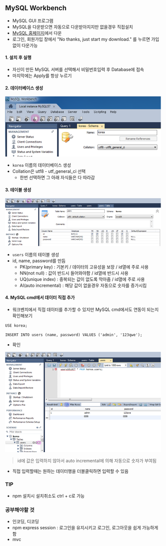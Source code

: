 ## MySQL Workbench
- MySQL GUI 프로그램
- MySQL을 다운받으면 자동으로 다운받아지지만 없을경우 직접설치
- [MySQL 홈페이지](https://dev.mysql.com/downloads/workbench/)에서 다운
- 로그인, 회원가입 창에서 "No thanks, just start my download." 를 누르면 가입없이 다운가능

#### 1. 설치 후 실행
- 자신이 만든 MySQL 서버를 선택해서 비밀번호입력 후 Database에 접속
- 마지막에는 Apply를 항상 누르기

#### 2. 데이터베이스 생성

![01](img/01.png)

- `korea` 이름의 데이터베이스 생성
- Collation은 utf8 - utf_general_ci 선택
  - 한번 선택하면 그 아래 자식들은 다 따라감

#### 3. 테이블 생성

![01](img/02.png)

- `users` 이름의 테이블 생성
- id, name, password를 만듬
  - PK(primary key) : 기본키 \/ 데이터의 고유성을 보장 \/ id열에 주로 사용
  - NN(not null) : 값이 반드시 들어와야함 \/ id열에 반드시 사용
  - UQ(unique index) : 중복되는 값이 없도록 막아줌 \/ id열에 주로 사용
  - AI(auto incremental) : 해당 값이 없을경우 자동으로 숫자를 증가시킴

#### 4. MySQL cmd에서 데이터 직접 추가
- 워크벤치에서 직접 데이터를 추가할 수 있지만 MySQL cmd에서도 연동이 되는지 확인해보기
```
USE korea;
```
```
INSERT INTO users (name, password) VALUES ('admin', '123qwe');
```
- 확인

![01](img/03.png)
> id에 값은 입력하지 않아서 auto incremental에 의해 자동으로 숫자가 부여됨

- 직접 입력할때는 원하는 데이터행을 더블클릭하면 입력할 수 있음


### TIP
- npm 설치시 설치취소도 ctrl + c로 가능


### 공부해야할 것
- 인코딩, 디코딩
- npm express session : 로그인을 유지시키고 로그인, 로그아웃을 쉽게 가능하게함
- mvc
